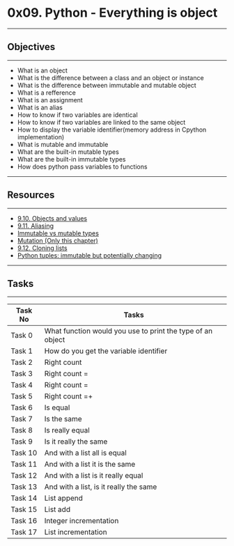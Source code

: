 # 0x09. Python - Everything is object
---
## Objectives
---
* What is an object
* What is the difference between a class and an object or instance
* What is the difference between immutable and mutable  object
* What is a refference
* What is an assignment
* What is an alias
* How to know if two variables are identical
* How to know if two variables are linked to the same object
* How to display the variable identifier(memory address in Cpython implementation)
* What is mutable and immutable
* What are the built-in mutable types
* What are the built-in immutable  types
* How does python pass variables to  functions
---
## Resources
---
* [9.10. Objects and values](http://www.openbookproject.net/thinkcs/python/english2e/ch09.html#objects-and-values)
* [9.11. Aliasing](http://www.openbookproject.net/thinkcs/python/english2e/ch09.html#aliasing)
* [Immutable vs mutable types](https://stackoverflow.com/questions/8056130/immutable-vs-mutable-types)
* [Mutation (Only this chapter)](http://composingprograms.com/pages/24-mutable-data.html#sequence-objects)
* [9.12. Cloning lists](http://www.openbookproject.net/thinkcs/python/english2e/ch09.html#cloning-lists)
* [Python tuples: immutable but potentially changing](http://radar.oreilly.com/2014/10/python-tuples-immutable-but-potentially-changing.html)
----
## Tasks
----
|Task No |Tasks	|
|--------|------|
|Task 0  |What function would you use to print the type of an object|
|Task 1  |How do you get the variable identifier|
|Task 2  |Right count|
|Task 3  |Right count = |
|Task 4  |Right count = |
|Task 5  |Right count =+|
|Task 6  |Is equal|
|Task 7  |Is the same|
|Task 8  |Is really equal|
|Task 9  |Is it really the same|
|Task 10 |And with a list all is equal|
|Task 11 |And with a list it is the same|
|Task 12 |And with a list is it really equal|
|Task 13 |And with a list, is it really the same|
|Task 14 |List append|
|Task 15 |List add |
|Task 16 |Integer incrementation|
|Task 17 |List incrementation|

